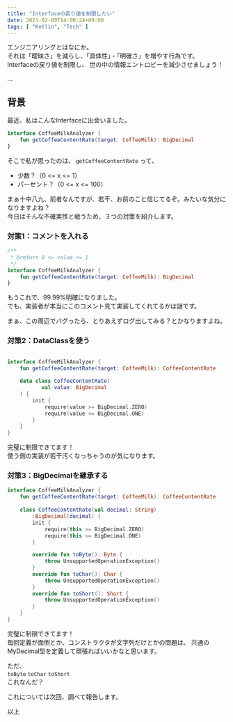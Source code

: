 ```yaml
---
title: "Interfaceの戻り値を制限したい"
date: 2021-02-09T14:00:24+09:00
tags: [ "Kotlin", "Tech" ]
---
```


エンジニアリングとはなにか。  
それは「曖昧さ」を減らし、「具体性」・「明確さ」を増やす行為です。  
Interfaceの戻り値を制限し、 世の中の情報エントロピーを減少させましょう！

...

## 背景

最近、私はこんなInterfaceに出会いました。

```kotlin
interface CoffeeMilkAnalyzer {
    fun getCoffeeContentRate(target: CoffeeMilk): BigDecimal
}
```

そこで私が思ったのは、 `getCoffeeContentRate` って、

* 少数？（0 <= x <= 1）
* パーセント？（0 <= x <= 100）

まぁ十中八九、前者なんですが、若干、お前のこと信じてるぞ。みたいな気分になりますよね？  
今日はそんな不確実性と戦うため、３つの対策を紹介します。

### 対策1：コメントを入れる

```kotlin
/**
 * @return 0 <= value <= 1
 */
interface CoffeeMilkAnalyzer {
    fun getCoffeeContentRate(target: CoffeeMilk): BigDecimal
}
```
もうこれで、99.99%明確になりました。  
でも、実装者が本当にこのコメント見て実装してくれてるかは謎です。

まぁ、この周辺でバグったら、とりあえずログ出してみる？とかなりますよね。

### 対策2：DataClassを使う

```kotlin

interface CoffeeMilkAnalyzer {
    fun getCoffeeContentRate(target: CoffeeMilk): CoffeeContentRate
    
    data class CoffeeContentRate(
           val value: BigDecimal
    ) {
        init {
            require(value >= BigDecimal.ZERO)
            require(value <= BigDecimal.ONE)
        }
    }
}
```

完璧に制限できてます！  
使う側の実装が若干汚くなっちゃうのが気になります。  

### 対策3：BigDecimalを継承する

```kotlin
interface CoffeeMilkAnalyzer {
    fun getCoffeeContentRate(target: CoffeeMilk): CoffeeContentRate
    
    class CoffeeContentRate(val decimal: String)
        :BigDecimal(decimal) {
        init {
            require(this >= BigDecimal.ZERO)
            require(this <= BigDecimal.ONE)
        }

        override fun toByte(): Byte {
            throw UnsupportedOperationException()
        }
        override fun toChar(): Char {
            throw UnsupportedOperationException()
        }
        override fun toShort(): Short {
            throw UnsupportedOperationException()
        }
    }
}
```

完璧に制限できてます！  
毎回定義が面倒とか、コンストラクタが文字列だけとかの問題は、
共通のMyDecimal型を定義して頑張ればいいかなと思います。  

ただ、   
`toByte` `toChar` `toShort`  
これなんだ？

これについては次回、調べて報告します。

以上
